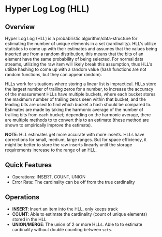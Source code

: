 # Hyper Log Log (HLL)

## Overview

Hyper Log Log (HLL) is a probabilistic algorithm/data-structure for estimating the number of unique elements in a set
(cardinality). HLL's utilize statistics to come up with their estimates and assumes that the values being inserted
are from a random distribution, this means that the bits of an element have the same probability of being selected.
For normal data streams, utilizing the raw item will likely break this assumption, thus HLL's utilize hashing to come up
with a random value (hash functions are not random functions, but they can appear random).

HLLs work for situations where storing a linear list is impractical.
HLLs store the largest number of trailing zeros for a number, to increase the accuracy of the measurement HLLs have
multiple buckets, where each bucket stores the maximum number of trailing zeros seen within that bucket, and the leading
bits are used to find which bucket a hash should be compared to.
Estimates are made by taking the harmonic average of the number of trailing bits from each bucket; depending on the
harmonic average, there are multiple methods to to convert this to an estimate (these method are shown to empirically
improve the estimate).


**NOTE**: HLL estimates get more accurate with more inserts. HLLs have corrections for small, medium, large ranges.
But for space efficiency, it might be better to store the raw inserts linearly until the storage requirements increase
to the range of an HLL.


## Quick Features

* Operations: INSERT, COUNT, UNION
* Error Rate: The cardinality can be off from the true cardinality

## Operations

* **INSERT**: Insert an item into the HLL, only keeps track 
* **COUNT**: Able to estimate the cardinality (count of unique elements) stored in the HLL
* **UNION/MERGE**: The union of 2 or more HLLs. Able to to estimate cardinality without double counting between `sets`.